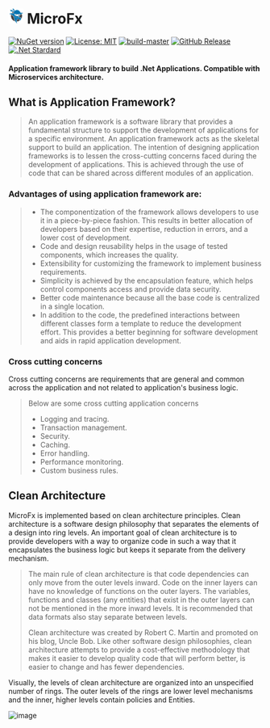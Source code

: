 # <img src="https://github.com/NinjaRocks/MicroFx/blob/master/ninja-icon-16.png" alt="ninja" style="width:30px;"/> MicroFx
[![NuGet version](https://badge.fury.io/nu/MicroFx.svg)](https://badge.fury.io/nu/MicroFx) [![License: MIT](https://img.shields.io/badge/License-MIT-yellow.svg)](https://github.com/NinjaRocks/MicroFx/blob/master/License.md) [![build-master](https://github.com/NinjaRocks/MicroFx/actions/workflows/master.yml/badge.svg)](https://github.com/NinjaRocks/MicroFx/actions/workflows/master.yml) [![GitHub Release](https://img.shields.io/github/v/release/ninjarocks/MicroFx?logo=github&sort=semver)](https://github.com/ninjarocks/MicroFx/releases/latest) [![.Net Stardard](https://img.shields.io/badge/.Net%20Standard-2.1-blue)](https://dotnet.microsoft.com/en-us/download/dotnet/2.1)

#### Application framework library to build .Net Applications. Compatible with Microservices architecture.

## What is Application Framework?
> An application framework is a software library that provides a fundamental structure to support the development of applications for a specific environment. An application framework acts as the skeletal support to build an application. The intention of designing application frameworks is to lessen the cross-cutting concerns faced during the development of applications. This is achieved through the use of code that can be shared across different modules of an application.

 ### Advantages of using application framework are:
> * The componentization of the framework allows developers to use it in a piece-by-piece fashion. This results in better allocation of developers based on their expertise, reduction in errors, and a lower cost of development.
> * Code and design reusability helps in the usage of tested components, which increases the quality.
> * Extensibility for customizing the framework to implement business requirements.
> * Simplicity is achieved by the encapsulation feature, which helps control components access and provide data security.
> * Better code maintenance because all the base code is centralized in a single location.
> * In addition to the code, the predefined interactions between different classes form a template to reduce the development effort. This provides a better beginning for software development and aids in rapid application development.

### Cross cutting concerns
Cross cutting concerns are requirements that are general and common across the application and not related to application's business logic. 
> Below are some cross cutting application concerns
> * Logging and tracing.
> * Transaction management.
> * Security.
> * Caching.
> * Error handling.
> * Performance monitoring.
> * Custom business rules.

## Clean Architecture
MicroFx is implemented based on clean architecture principles. Clean architecture is a software design philosophy that separates the elements of a design into ring levels. An important goal of clean architecture is to provide developers with a way to organize code in such a way that it encapsulates the business logic but keeps it separate from the delivery mechanism. 

> The main rule of clean architecture is that code dependencies can only move from the outer levels inward. Code on the inner layers can have no knowledge of functions on the outer layers. The variables, functions and classes (any entities) that exist in the outer layers can not be mentioned in the more inward levels. It is recommended that data formats also stay separate between levels.
> 
> Clean architecture was created by Robert C. Martin and promoted on his blog, Uncle Bob. Like other software design philosophies, clean architecture attempts to provide a cost-effective methodology that makes it easier to develop quality code that will perform better, is easier to change and has fewer dependencies.
>
Visually, the levels of clean architecture are organized into an unspecified number of rings. The outer levels of the rings are lower level mechanisms and the inner, higher levels contain policies and Entities.

![image](https://github.com/NinjaRocks/MicroFx/assets/6259981/dbaf2fbe-2a41-4f82-b470-03a14a2a4b3d)
